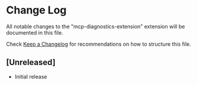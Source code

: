 # Change Log

All notable changes to the "mcp-diagnostics-extension" extension will be documented in this file.

Check [Keep a Changelog](http://keepachangelog.com/) for recommendations on how to structure this file.

## [Unreleased]

- Initial release